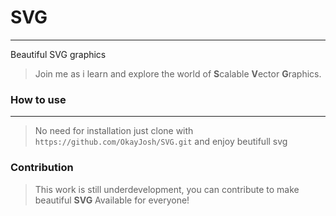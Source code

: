 # SVG
----------------------------------------------
Beautiful SVG graphics

> Join me as i learn and explore the world of **S**calable **V**ector **G**raphics.
### How to use
----------------------------------------------
> No need for installation just clone with `https://github.com/OkayJosh/SVG.git`
> and enjoy beutifull svg

### Contribution
> This work is still underdevelopment, you can contribute to make beautiful **SVG** Available for everyone!